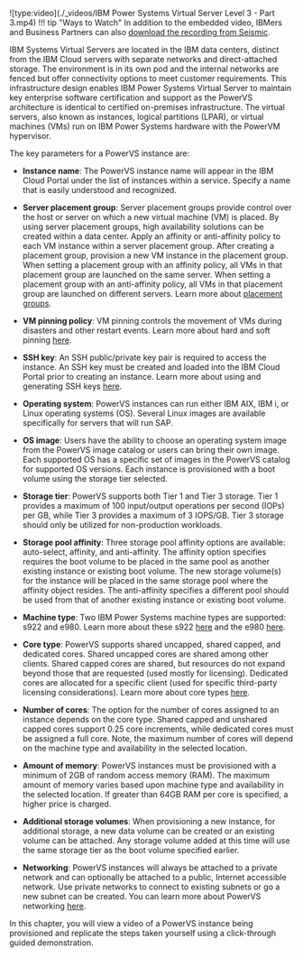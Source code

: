 ![type:video](./_videos/IBM Power Systems Virtual Server Level 3 - Part 3.mp4)
!!! tip "Ways to Watch"
    In addition to the embedded video, IBMers and Business Partners can also <a href="https://ibm.seismic.com/Link/Content/DC4FdB8T2dBCGGTTfc9f97JRXDQ8" target="_blank">download the recording from Seismic</a>.

IBM Systems Virtual Servers are located in the IBM data centers, distinct from the IBM Cloud servers with separate networks and direct-attached storage. The environment is in its own pod and the internal networks are fenced but offer connectivity options to meet customer requirements. This infrastructure design enables IBM Power Systems Virtual Server to maintain key enterprise software certification and support as the PowerVS architecture is identical to certified on-premises infrastructure. The virtual servers, also known as instances, logical partitions (LPAR), or virtual machines (VMs) run on IBM Power Systems hardware with the PowerVM hypervisor.

The key parameters for a PowerVS instance are:

- **Instance name**: The PowerVS instance name will appear in the IBM Cloud Portal under the list of instances within a service. Specify a name that is easily understood and recognized.

- **Server placement group**: Server placement groups provide control over the host or server on which a new virtual machine (VM) is placed. By using server placement groups, high availability solutions can be created within a data center. Apply an affinity or anti-affinity policy to each VM instance within a server placement group. After creating a placement group, provision a new VM instance in the placement group. When setting a placement group with an affinity policy, all VMs in that placement group are launched on the same server. When setting a placement group with an anti-affinity policy, all VMs in that placement group are launched on different servers. Learn more about <a href="https://cloud.ibm.com/docs/power-iaas?topic=power-iaas-placement-groups" target="_blank">placement groups<a/>.

- **VM pinning policy**: VM pinning controls the movement of VMs during disasters and other restart events. Learn more about hard and soft pinning <a href="https://cloud.ibm.com/docs/power-iaas?topic=power-iaas-power-iaas-faqs#pinning" target="_blank">here</a>.

- **SSH key**: An SSH public/private key pair is required to access the instance. An SSH key must be created and loaded into the IBM Cloud Portal prior to creating an instance. Learn more about using and generating SSH keys <a href="https://cloud.ibm.com/docs/ssh-keys?topic=ssh-keys-adding-an-ssh-key" target="_blank">here</a>.

- **Operating system**: PowerVS instances can run either IBM AIX, IBM i, or Linux operating systems (OS). Several Linux images are available specifically for servers that will run SAP.

- **OS image**: Users have the ability to choose an operating system image from the PowerVS image catalog or users can bring their own image. Each supported OS has a specific set of images in the PowerVS catalog for supported OS versions. Each instance is provisioned with a boot volume using the storage tier selected.

- **Storage tier**: PowerVS supports both Tier 1 and Tier 3 storage. Tier 1 provides a maximum of 100 input/output operations per second (IOPs) per GB, while Tier 3 provides a maximum of 3 IOPS/GB. Tier 3 storage should only be utilized for non-production workloads.

- **Storage pool affinity**: Three storage pool affinity options are available: auto-select, affinity, and anti-affinity. The affinity option specifies requires the boot volume to be placed in the same pool as another existing instance or existing boot volume. The new storage volume(s) for the instance will be placed in the same storage pool where the affinity object resides. The anti-affinity specifies a different pool should be used from that of another existing instance or existing boot volume.

- **Machine type**: Two IBM Power Systems machine types are supported: s922 and e980. Learn more about these s922 <a href="https://www.ibm.com/products/power-system-s922" target="_blank">here</a> and the e980 <a href="https://www.ibm.com/products/power-system-e980" target="blank">here</a>.

- **Core type**: PowerVS supports shared uncapped, shared capped, and dedicated cores. Shared uncapped cores are shared among other clients. Shared capped cores are shared, but resources do not expand beyond those that are requested (used mostly for licensing). Dedicated cores are allocated for a specific client (used for specific third-party licensing considerations). Learn more about core types <a href="https://cloud.ibm.com/docs/power-iaas?topic=power-iaas-power-iaas-faqs#processor" target="_blank">here</a>.

- **Number of cores**: The option for the number of cores assigned to an instance depends on the core type. Shared capped and unshared capped cores support 0.25 core increments, while dedicated cores must be assigned a full core. Note, the maximum number of cores will depend on the machine type and availability in the selected location.

- **Amount of memory**: PowerVS instances must be provisioned with a minimum of 2GB of random access memory (RAM). The maximum amount of memory varies based upon machine type and availability in the selected location. If greater than 64GB RAM per core is specified, a higher price is charged.

- **Additional storage volumes**: When provisioning a new instance, for additional storage, a new data volume can be created or an existing volume can be attached. Any storage volume added at this time will use the same storage tier as the boot volume specified earlier.

- **Networking**: PowerVS instances will always be attached to a private network and can optionally be attached to a public, Internet accessible network. Use private networks to connect to existing subnets or go a new subnet can be created. You can learn more about PowerVS networking <a href="https://cloud.ibm.com/docs/power-iaas?topic=power-iaas-network-architecture-diagrams" target="_blank">here</a>.

In this chapter, you will view a video of a PowerVS instance being provisioned and replicate the steps taken yourself using a click-through guided demonstration.

